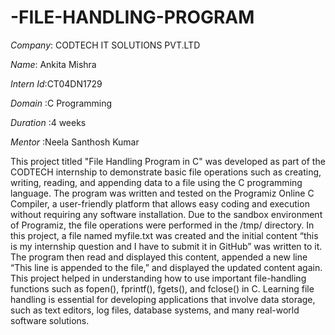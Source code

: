 # -FILE-HANDLING-PROGRAM

*Company*: CODTECH IT SOLUTIONS PVT.LTD

*Name*: Ankita Mishra

*Intern Id*:CT04DN1729

*Domain* :C Programming

*Duration* :4 weeks

*Mentor* :Neela Santhosh Kumar

This project titled "File Handling Program in C" was developed as part of the CODTECH internship to demonstrate basic file operations such as creating, writing, reading, and appending data to a file using the C programming language. The program was written and tested on the Programiz Online C Compiler, a user-friendly platform that allows easy coding and execution without requiring any software installation. Due to the sandbox environment of Programiz, the file operations were performed in the /tmp/ directory. In this project, a file named myfile.txt was created and the initial content “this is my internship question and I have to submit it in GitHub” was written to it. The program then read and displayed this content, appended a new line “This line is appended to the file,” and displayed the updated content again. This project helped in understanding how to use important file-handling functions such as fopen(), fprintf(), fgets(), and fclose() in C. Learning file handling is essential for developing applications that involve data storage, such as text editors, log files, database systems, and many real-world software solutions.
